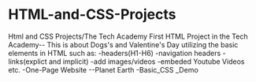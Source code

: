 # HTML-and-CSS-Projects
Html and CSS Projects/The Tech Academy
First HTML Project in the Tech Academy-- This is about Dogs's and Valentine's Day utilizing the basic elements in HTML
such as:
  -headers(H1-H6)
  -navigation headers
  -links(explict and implicit)
  -add images/videos
  -embeded Youtube Videos
  etc.
-One-Page Website --Planet Earth
-Basic_CSS _Demo
